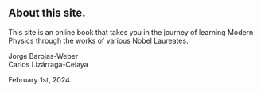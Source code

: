## About this site.

This site is an online book that takes you in the journey of learning Modern Physics 
through the works of various Nobel Laureates.

Jorge Barojas-Weber<br>
Carlos Lizárraga-Celaya

February 1st,  2024.

